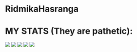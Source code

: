 # RidmikaHasranga






# MY STATS (They are pathetic):



[![](https://raw.githubusercontent.com/RidmikaHasaranga/github-profile-summary-cards-example/master/profile-summary-card-output/dracula/0-profile-details.svg)](https://github.com/RidmikaHasaranga/github-profile-summary-cards)
[![](https://raw.githubusercontent.com/RidmikaHasaranga/github-profile-summary-cards-example/master/profile-summary-card-output/dracula/1-repos-per-language.svg)](https://github.com/RidmikaHasaranga/github-profile-summary-cards) [![](https://raw.githubusercontent.com/vn7n24fzkq/github-profile-summary-cards-example/master/profile-summary-card-output/dracula/2-most-commit-language.svg)](https://github.com/vn7n24fzkq/github-profile-summary-cards)
[![](https://raw.githubusercontent.com/vn7n24fzkq/github-profile-summary-cards-example/master/profile-summary-card-output/dracula/3-stats.svg)](https://github.com/RidmikaHasaranga/github-profile-summary-cards) [![](https://raw.githubusercontent.com/vn7n24fzkq/github-profile-summary-cards-example/master/profile-summary-card-output/dracula/4-productive-time.svg)](https://github.com/vn7n24fzkq/github-profile-summary-cards)
